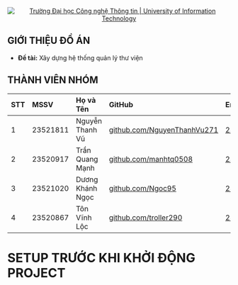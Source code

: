 <p align="center">
  <a href="https://www.uit.edu.vn/" title="Trường Đại học Công nghệ Thông tin" style="border: none;">
    <img src="https://i.imgur.com/WmMnSRt.png" alt="Trường Đại học Công nghệ Thông tin | University of Information Technology">
  </a>
</p>



## GIỚI THIỆU ĐỒ ÁN

-    **Đề tài:** Xây dựng hệ thống quản lý thư viện



## THÀNH VIÊN NHÓM

| STT | MSSV     | Họ và Tên            | GitHub                                                                     | Email                  | Ghi chú              |
| :-- | :------- | :------------------- | :------------------------------------------------------------------------- | :--------------------- | :--------------------|
| 1   | 23521811 | Nguyễn Thanh Vũ      | [github.com/NguyenThanhVu271](https://github.com/Nguyenthanhvu271)         | 23521811@gm.uit.edu.vn |                      |
| 2   | 23520917 | Trần Quang Mạnh      | [github.com/manhtq0508](https://github.com/manhtq0508)                     | 23520917@gm.uit.edu.vn |                      |
| 3   | 23521020 | Dương Khánh Ngọc     | [github.com/Ngoc95](https://github.com/Ngoc95)                             | 23521020@gm.uit.edu.vn |                      |
| 4   | 23520867 | Tôn Vĩnh Lộc         | [github.com/troller290](https://github.com/troller290)                     | 23520867@gm.uit.edu.vn |                      |

# SETUP TRƯỚC KHI KHỞI ĐỘNG PROJECT
